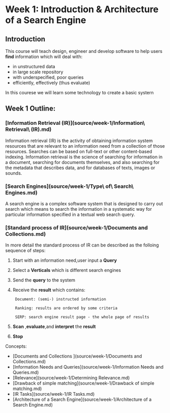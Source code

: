 
# Week 1: Introduction & Architecture of a Search Engine


##  Introduction
 This course will teach design, engineer and develop software to help users **find** information which will deal with:
 
* in unstructured data
* in large scale repository
* with underspecified, poor queries
* efficiently, effectively (thus evaluate)

In this courese we will learn some technology to create a basic systern

## Week 1 Outline:

### [Information Retrieval (IR)](source/week-1/Information\ Retrieval\ \(IR\).md)

Information retrieval (IR) is the activity of obtaining information system resources that are relevant to an information need from a collection of those resources. Searches can be based on full-text or other content-based indexing. Information retrieval is the science of searching for information in a document, searching for documents themselves, and also searching for the metadata that describes data, and for databases of texts, images or sounds.


### [Search Engines](source/week-1/Type\ of\ Search\ Engines.md)

A search engine is a complex software system that is designed to carry out search  which means to search the information in a systematic way for particular information specified in a textual web search query. 

### [Standard process of IR](source/week-1/Documents and Collections.md)
In more detail the standard process of IR can be described as the folloing sequence of steps:

1. Start with an information need,user input a **Query**
1. Select a **Verticals** which is different search engines
1. Send the **query** to the system
1. Receive the **result** which contains:

	
		Document: (semi-) instructed information
		
		Ranking: results are ordered by some criteria
		
		SERP: search engine result page - the whole page of results
1. **Scan** ,**evaluate**,and **interpret** the **result**
1. **Stop**

Concepts:

* [Documents and Collections ](source/week-1/Documents and Collections.md)
* [Information Needs and Queries](source/week-1/Information Needs and Queries.md)
* [Relevance](source/week-1/Determining Relevance.md)
* [Drawback of simple matching](source/week-1/Drawback of simple matching.md) 
* [IR Tasks](source/week-1/IR Tasks.md)
* [Architecture of a Search Engine](source/week-1/Architecture of a Search Engine.md)




